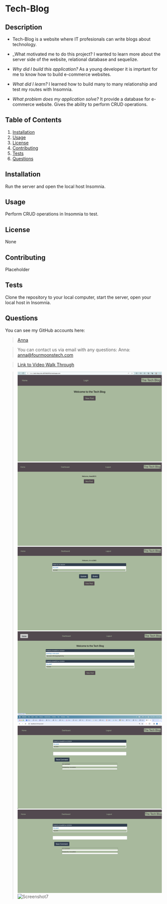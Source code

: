 # Tech-Blog

## Description
     
* Tech-Blog is a website where IT profesionals can write blogs about technology.  

* _What motivated me to do this project? I wanted to learn more about the server side of the website, relational database and sequelize. 

* _Why did I build this application?_ As a young developer it is imprtant for me to know how to build e-commerce websites.  

* _What did I learn?_  I learned how to build many to many relationship  and test my routes with Insomnia.  

* _What problem does my application solve?_ It provide a database for e-commerce website. Gives the ability to perform CRUD operations. 
      

## Table of Contents
    
1. [Installation](#installation)
1. [Usage](#usage)
1. [License](#license)
1. [Contributing](#contributing)
1. [Tests](#tests)
1. [Questions](#tests)

## Installation
Run the server and open the local host Insomnia.  

## Usage
Perform CRUD operations in Insomnia to test. 
## License
None
## Contributing
Placeholder 
## Tests
Clone the repository to your local computer, start the server, open your local host in Insomnia.  
## Questions
You can see my GitHub accounts here:
>[Anna](https://github.com/Four-Moons-Tech)


>You can contact us via email with any questions:
>Anna:  anna@fourmoonstech.com



>[Link to Video Walk Through](https://drive.google.com/file/d/1lycs5xrOML7IfpZN18zfasxd3tIPWzX-/view)


>![Screenshot1](<images/Screenshot 1.png>) 
>![Screenshot2](<images/Screenshot 2.png>) 
>![Screenshot3](<images/Screenshot 3.png>)
>![Screenshot4](<images/Screenshot 4.png>)
>![Screenshot5](<images/Screenshot 5.png>)
>![Screenshot6](<images/Screenshot 6.png>)
>![Screenshot7](<images/Screenshot 7.png>)
